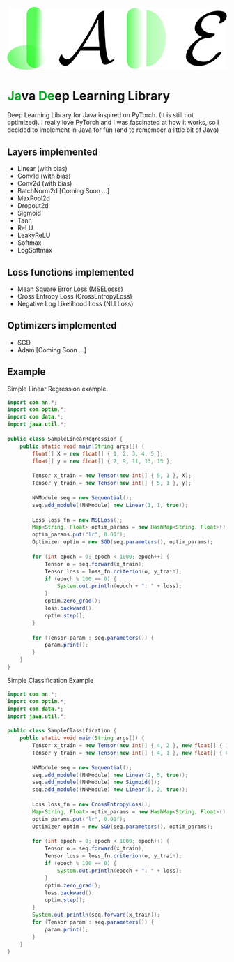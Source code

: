 ![jade_logo](https://raw.githubusercontent.com/elvin-mark/jade/main/images/jade_logo.png)
# <span style="color:#00aa22">**Ja**</span>va <span style="color:#00aa22">**De**</span>ep Learning Library
Deep Learning Library for Java inspired on PyTorch. (It is still not optimized). I really love PyTorch and I was fascinated at how it works, so I decided to implement in Java for fun (and to remember a little bit of Java)

## Layers implemented
- Linear (with bias)
- Conv1d (with bias)
- Conv2d (with bias)
- BatchNorm2d [Coming Soon ...]
- MaxPool2d
- Dropout2d
- Sigmoid
- Tanh
- ReLU
- LeakyReLU
- Softmax 
- LogSoftmax

## Loss functions implemented
- Mean Square Error Loss (MSELosss)
- Cross Entropy Loss (CrossEntropyLoss) 
- Negative Log Likelihood Loss (NLLLoss) 

## Optimizers implemented
- SGD
- Adam [Coming Soon ...]

## Example

Simple Linear Regression example.

```Java
import com.nn.*;
import com.optim.*;
import com.data.*;
import java.util.*;

public class SampleLinearRegression {
    public static void main(String args[]) {
        float[] X = new float[] { 1, 2, 3, 4, 5 };
        float[] y = new float[] { 7, 9, 11, 13, 15 };

        Tensor x_train = new Tensor(new int[] { 5, 1 }, X);
        Tensor y_train = new Tensor(new int[] { 5, 1 }, y);

        NNModule seq = new Sequential();
        seq.add_module((NNModule) new Linear(1, 1, true));

        Loss loss_fn = new MSELoss();
        Map<String, Float> optim_params = new HashMap<String, Float>();
        optim_params.put("lr", 0.01f);
        Optimizer optim = new SGD(seq.parameters(), optim_params);

        for (int epoch = 0; epoch < 1000; epoch++) {
            Tensor o = seq.forward(x_train);
            Tensor loss = loss_fn.criterion(o, y_train);
            if (epoch % 100 == 0) {
                System.out.println(epoch + ": " + loss);
            }
            optim.zero_grad();
            loss.backward();
            optim.step();
        }

        for (Tensor param : seq.parameters()) {
            param.print();
        }
    }
}

``` 

Simple Classification Example
```Java
import com.nn.*;
import com.optim.*;
import com.data.*;
import java.util.*;

public class SampleClassification {
    public static void main(String args[]) {
        Tensor x_train = new Tensor(new int[] { 4, 2 }, new float[] { 1.0f, 5.0f, 2.0f, 4.0f, -1.f, -4.f, -2.f, -3.f });
        Tensor y_train = new Tensor(new int[] { 4, 1 }, new float[] { 0.0f, 0.0f, 1.0f, 1.0f });

        NNModule seq = new Sequential();
        seq.add_module((NNModule) new Linear(2, 5, true));
        seq.add_module((NNModule) new Sigmoid());
        seq.add_module((NNModule) new Linear(5, 2, true));

        Loss loss_fn = new CrossEntropyLoss();
        Map<String, Float> optim_params = new HashMap<String, Float>();
        optim_params.put("lr", 0.01f);
        Optimizer optim = new SGD(seq.parameters(), optim_params);

        for (int epoch = 0; epoch < 1000; epoch++) {
            Tensor o = seq.forward(x_train);
            Tensor loss = loss_fn.criterion(o, y_train);
            if (epoch % 100 == 0) {
                System.out.println(epoch + ": " + loss);
            }
            optim.zero_grad();
            loss.backward();
            optim.step();
        }
        System.out.println(seq.forward(x_train));
        for (Tensor param : seq.parameters()) {
            param.print();
        }
    }
}

```